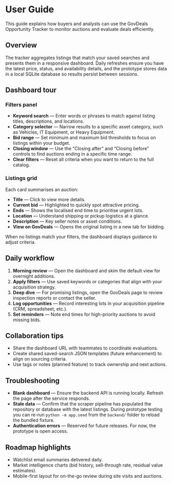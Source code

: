 # User Guide

This guide explains how buyers and analysts can use the GovDeals Opportunity Tracker to monitor auctions and evaluate deals efficiently.

## Overview

The tracker aggregates listings that match your saved searches and presents them in a responsive dashboard. Daily refreshes ensure you have the latest price, status, and availability details, and the prototype stores data in a local SQLite database so results persist between sessions.

## Dashboard tour

### Filters panel

- **Keyword search** &mdash; Enter words or phrases to match against listing titles, descriptions, and locations.
- **Category selector** &mdash; Narrow results to a specific asset category, such as Vehicles, IT Equipment, or Heavy Equipment.
- **Bid range** &mdash; Set minimum and maximum bid thresholds to focus on listings within your budget.
- **Closing window** &mdash; Use the “Closing after” and “Closing before” controls to find auctions ending in a specific time range.
- **Clear filters** &mdash; Reset all criteria when you want to return to the full catalog.

### Listings grid

Each card summarises an auction:

- **Title** &mdash; Click to view more details.
- **Current bid** &mdash; Highlighted to quickly spot attractive pricing.
- **Ends** &mdash; Shows the localised end time to prioritise urgent lots.
- **Location** &mdash; Understand shipping or pickup logistics at a glance.
- **Description** &mdash; Key seller notes or asset conditions.
- **View on GovDeals** &mdash; Opens the original listing in a new tab for bidding.

When no listings match your filters, the dashboard displays guidance to adjust criteria.

## Daily workflow

1. **Morning review** &mdash; Open the dashboard and skim the default view for overnight additions.
2. **Apply filters** &mdash; Use saved keywords or categories that align with your acquisition strategy.
3. **Deep dive** &mdash; For promising listings, open the GovDeals page to review inspection reports or contact the seller.
4. **Log opportunities** &mdash; Record interesting lots in your acquisition pipeline (CRM, spreadsheet, etc.).
5. **Set reminders** &mdash; Note end times for high-priority auctions to avoid missing bids.

## Collaboration tips

- Share the dashboard URL with teammates to coordinate evaluations.
- Create shared saved-search JSON templates (future enhancement) to align on sourcing criteria.
- Use tags or notes (planned feature) to track ownership and next actions.

## Troubleshooting

- **Blank dashboard** &mdash; Ensure the backend API is running locally. Refresh the page after the service responds.
- **Stale data** &mdash; Confirm that the scraper pipeline has populated the repository or database with the latest listings. During prototype testing you can re-run `python -m app.seed` from the `backend/` folder to reload the bundled fixture.
- **Authentication errors** &mdash; Reserved for future releases. For now, the prototype is open access.

## Roadmap highlights

- Watchlist email summaries delivered daily.
- Market intelligence charts (bid history, sell-through rate, residual value estimates).
- Mobile-first layout for on-the-go review during site visits and auctions.
